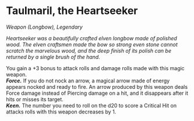 # Taulmaril, the Heartseeker
*Weapon (Longbow), Legendary*

*Heartseeker was a beautifully crafted elven longbow made of polished wood. The elven craftsmen made the bow so strong even stone cannot scratch the marvelous wood, and the deep finish of its polish can be returned by a single brush of the hand.*

You gain a +3 bonus to attack rolls and damage rolls made with this magic weapon.  
***Force.*** If you do not nock an arrow, a magical arrow made of energy appears nocked and ready to fire. An arrow produced by this weapon deals Force damage instead of Piercing damage on a hit, and it disappears after it hits or misses its target.  
***Keen.*** The number you need to roll on the d20 to score a Critical Hit on attacks rolls with this weapon decreases by 1.